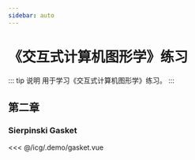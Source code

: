```yaml
---
sidebar: auto
---
```


# 《交互式计算机图形学》练习

::: tip 说明
用于学习《交互式计算机图形学》练习。
:::

## 第二章

### Sierpinski Gasket

<<< @/icg/.demo/gasket.vue
